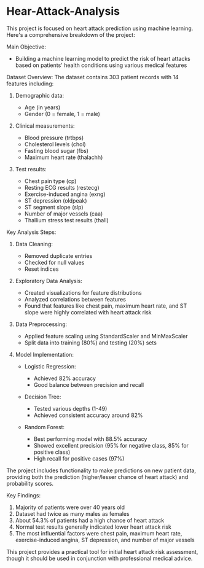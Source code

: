 # Hear-Attack-Analysis

This project is focused on heart attack prediction using machine learning. Here's a comprehensive breakdown of the project:

Main Objective:
- Building a machine learning model to predict the risk of heart attacks based on patients' health conditions using various medical features

Dataset Overview:
The dataset contains 303 patient records with 14 features including:
1. Demographic data:
   - Age (in years)
   - Gender (0 = female, 1 = male)

2. Clinical measurements:
   - Blood pressure (trtbps)
   - Cholesterol levels (chol)
   - Fasting blood sugar (fbs)
   - Maximum heart rate (thalachh)

3. Test results:
   - Chest pain type (cp)
   - Resting ECG results (restecg)
   - Exercise-induced angina (exng)
   - ST depression (oldpeak)
   - ST segment slope (slp)
   - Number of major vessels (caa)
   - Thallium stress test results (thall)

Key Analysis Steps:
1. Data Cleaning:
   - Removed duplicate entries
   - Checked for null values
   - Reset indices

2. Exploratory Data Analysis:
   - Created visualizations for feature distributions
   - Analyzed correlations between features
   - Found that features like chest pain, maximum heart rate, and ST slope were highly correlated with heart attack risk

3. Data Preprocessing:
   - Applied feature scaling using StandardScaler and MinMaxScaler
   - Split data into training (80%) and testing (20%) sets

4. Model Implementation:
   - Logistic Regression:
     * Achieved 82% accuracy
     * Good balance between precision and recall

   - Decision Tree:
     * Tested various depths (1-49)
     * Achieved consistent accuracy around 82%

   - Random Forest:
     * Best performing model with 88.5% accuracy
     * Showed excellent precision (95% for negative class, 85% for positive class)
     * High recall for positive cases (97%)

The project includes functionality to make predictions on new patient data, providing both the prediction (higher/lesser chance of heart attack) and probability scores.

Key Findings:
1. Majority of patients were over 40 years old
2. Dataset had twice as many males as females
3. About 54.3% of patients had a high chance of heart attack
4. Normal test results generally indicated lower heart attack risk
5. The most influential factors were chest pain, maximum heart rate, exercise-induced angina, ST depression, and number of major vessels

This project provides a practical tool for initial heart attack risk assessment, though it should be used in conjunction with professional medical advice.
